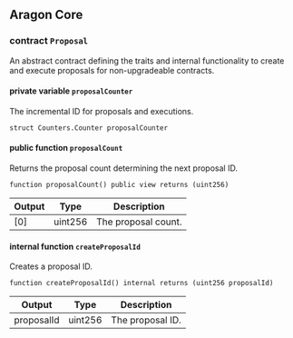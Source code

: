 ## Aragon Core

###  contract `Proposal`

An abstract contract defining the traits and internal functionality to create and execute proposals for non-upgradeable contracts.

#### private variable `proposalCounter`

The incremental ID for proposals and executions.

```solidity
struct Counters.Counter proposalCounter 
```

#### public function `proposalCount`

Returns the proposal count determining the next proposal ID.

```solidity
function proposalCount() public view returns (uint256) 
```

| Output | Type | Description |
| ------ | ---- | ----------- |
| [0] | uint256 | The proposal count. |

#### internal function `createProposalId`

Creates a proposal ID.

```solidity
function createProposalId() internal returns (uint256 proposalId) 
```

| Output | Type | Description |
| ------ | ---- | ----------- |
| proposalId | uint256 | The proposal ID. |

